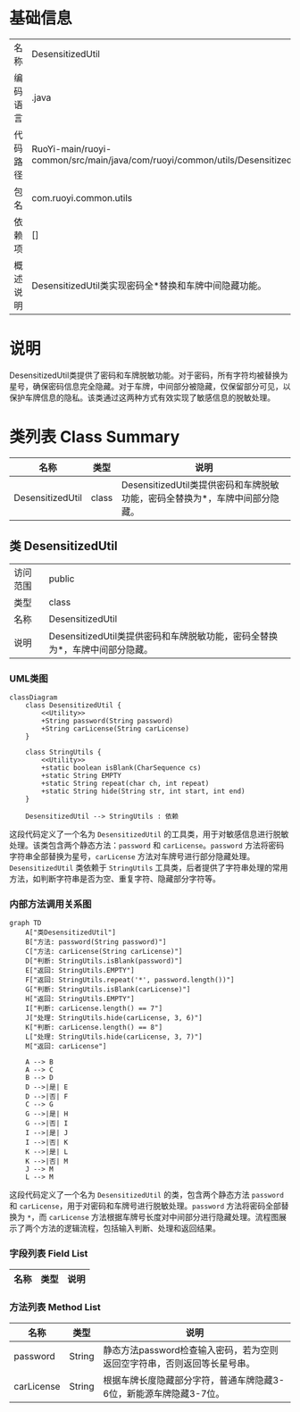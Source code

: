 # 基础信息

|      |      |
|------|------|
| 名称 | DesensitizedUtil |
| 编码语言 | .java |
| 代码路径 | RuoYi-main/ruoyi-common/src/main/java/com/ruoyi/common/utils/DesensitizedUtil.java |
| 包名 | com.ruoyi.common.utils |
| 依赖项 | [] |
| 概述说明 | DesensitizedUtil类实现密码全*替换和车牌中间隐藏功能。 |

# 说明

DesensitizedUtil类提供了密码和车牌脱敏功能。对于密码，所有字符均被替换为星号，确保密码信息完全隐藏。对于车牌，中间部分被隐藏，仅保留部分可见，以保护车牌信息的隐私。该类通过这两种方式有效实现了敏感信息的脱敏处理。

# 类列表 Class Summary

| 名称   | 类型  | 说明 |
|-------|------|-------------|
| DesensitizedUtil | class | DesensitizedUtil类提供密码和车牌脱敏功能，密码全替换为*，车牌中间部分隐藏。 |



## 类 DesensitizedUtil

|      |      |
|------|------|
| 访问范围 | public |
| 类型 | class |
| 名称 | DesensitizedUtil |
| 说明 | DesensitizedUtil类提供密码和车牌脱敏功能，密码全替换为*，车牌中间部分隐藏。 |


### UML类图

```mermaid
classDiagram
    class DesensitizedUtil {
        <<Utility>>
        +String password(String password)
        +String carLicense(String carLicense)
    }

    class StringUtils {
        <<Utility>>
        +static boolean isBlank(CharSequence cs)
        +static String EMPTY
        +static String repeat(char ch, int repeat)
        +static String hide(String str, int start, int end)
    }

    DesensitizedUtil --> StringUtils : 依赖
```

这段代码定义了一个名为 `DesensitizedUtil` 的工具类，用于对敏感信息进行脱敏处理。该类包含两个静态方法：`password` 和 `carLicense`。`password` 方法将密码字符串全部替换为星号，`carLicense` 方法对车牌号进行部分隐藏处理。`DesensitizedUtil` 类依赖于 `StringUtils` 工具类，后者提供了字符串处理的常用方法，如判断字符串是否为空、重复字符、隐藏部分字符等。


### 内部方法调用关系图

```mermaid
graph TD
    A["类DesensitizedUtil"]
    B["方法: password(String password)"]
    C["方法: carLicense(String carLicense)"]
    D["判断: StringUtils.isBlank(password)"]
    E["返回: StringUtils.EMPTY"]
    F["返回: StringUtils.repeat('*', password.length())"]
    G["判断: StringUtils.isBlank(carLicense)"]
    H["返回: StringUtils.EMPTY"]
    I["判断: carLicense.length() == 7"]
    J["处理: StringUtils.hide(carLicense, 3, 6)"]
    K["判断: carLicense.length() == 8"]
    L["处理: StringUtils.hide(carLicense, 3, 7)"]
    M["返回: carLicense"]

    A --> B
    A --> C
    B --> D
    D -->|是| E
    D -->|否| F
    C --> G
    G -->|是| H
    G -->|否| I
    I -->|是| J
    I -->|否| K
    K -->|是| L
    K -->|否| M
    J --> M
    L --> M
```

这段代码定义了一个名为 `DesensitizedUtil` 的类，包含两个静态方法 `password` 和 `carLicense`，用于对密码和车牌号进行脱敏处理。`password` 方法将密码全部替换为 `*`，而 `carLicense` 方法根据车牌号长度对中间部分进行隐藏处理。流程图展示了两个方法的逻辑流程，包括输入判断、处理和返回结果。

### 字段列表 Field List

| 名称  | 类型  | 说明 |
|-------|-------|------|

### 方法列表 Method List

| 名称  | 类型  | 说明 |
|-------|-------|------|
| password | String | 静态方法password检查输入密码，若为空则返回空字符串，否则返回等长星号串。 |
| carLicense | String | 根据车牌长度隐藏部分字符，普通车牌隐藏3-6位，新能源车牌隐藏3-7位。 |




